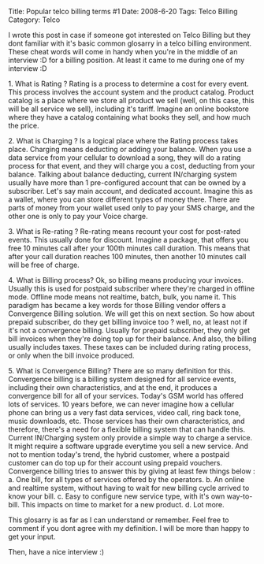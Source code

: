 Title: Popular telco billing terms #1
Date: 2008-6-20
Tags: Telco Billing
Category: Telco

I wrote this post in case if someone got interested on Telco Billing but they dont familiar with it's basic common glosarry in a telco billing environment. These cheat words will come in handy when you're in the middle of an interview :D for a billing position. At least it came to me during one of my interview :D

1\. What is Rating ?
Rating is a process to determine a cost for every event. This process involves the account system and the product catalog. Product catalog is a place where we store all product we sell (well, on this case, this will be all service we sell), including it's tariff. Imagine an online bookstore where they have a catalog containing what books they sell, and how much the price.

2\. What is Charging ?
Is a logical place where the Rating process takes place. Charging means deducting or adding your balance. When you use a data service from your cellular to download a song, they will do a rating process for that event, and they will charge you a cost, deducting from your balance.
Talking about balance deducting, current IN/charging system usually have more than 1 pre-configured account that can be owned by a subscriber. Let's say main account, and dedicated account. Imagine this as a wallet, where you can store different types of money there. There are parts of money from your wallet used only to pay your SMS charge, and the other one is only to pay your Voice charge.

3\. What is Re-rating ?
Re-rating means recount your cost for post-rated events. This usually done for discount. Imagine a package, that offers you free 10 minutes call after your 100th minutes call duration. This means that after your call duration reaches 100 minutes, then another 10 minutes call will be free of charge.

4\. What is Billing process?
Ok, so billing means producing your invoices. Usually this is used for postpaid subscriber where they're charged in offline mode. Offline mode means not realtime, batch, bulk, you name it. This paradigm has became a key words for those Billing vendor offers a Convergence Billing solution. We will get this on next section. So how about prepaid subscriber, do they get billing invoice too ? well, no, at least not if it's not a convergence billing. Usually for prepaid subscriber, they only get bill invoices when they're doing top up for their balance. And also, the billing usually includes taxes. These taxes can be included during rating process, or only when the bill invoice produced.

5\. What is Convergence Billing?
There are so many definition for this. Convergence billing is a billing system designed for all service events, including their own characteristics, and at the end, it produces a convergence bill for all of your services. Today's GSM world has offered lots of services. 10 years before, we can never imagine how a cellular phone can bring us a very fast data services, video call, ring back tone, music downloads, etc. Those services has their own characteristics, and therefore, there's a need for a flexible billing system that can handle this. Current IN/Charging system only provide a simple way to charge a service. It might require a software upgrade everytime you sell a new service. And not to mention today's trend, the hybrid customer, where a postpaid customer can do top up for their account using prepaid vouchers. Convergence billing tries to answer this by giving at least few things below :
a. One bill, for all types of services offered by the operators.
b. An online and realtime system, without having to wait for new billing cycle arrived to know your bill.
c. Easy to configure new service type, with it's own way-to-bill. This impacts on time to market for a new product.
d. Lot more.

This glosarry is as far as I can understand or remember. Feel free to comment if you dont agree with my definition. I will be more than happy to get your input.

Then, have a nice interview :)
